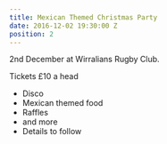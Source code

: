 ```yaml
---
title: Mexican Themed Christmas Party
date: 2016-12-02 19:30:00 Z
position: 2
---
```


2nd December at Wirralians Rugby Club.

Tickets £10 a head

* Disco
* Mexican themed food
* Raffles
* and more
* Details to follow


